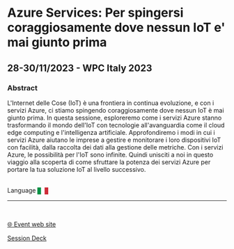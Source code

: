 # Azure Services: Per spingersi coraggiosamente dove nessun IoT e' mai giunto prima
## 28-30/11/2023 - WPC Italy 2023 
### Abstract
L'Internet delle Cose (IoT) è una frontiera in continua evoluzione, e con i servizi Azure, ci stiamo spingendo coraggiosamente dove nessun IoT è mai giunto prima. In questa sessione, esploreremo come i servizi Azure stanno trasformando il mondo dell'IoT con tecnologie all'avanguardia come il cloud edge computing e l'intelligenza artificiale. Approfondiremo i modi in cui i servizi Azure aiutano le imprese a gestire e monitorare i loro dispositivi IoT con facilità, dalla raccolta dei dati alla gestione delle metriche. Con i servizi Azure, le possibilità per l'IoT sono infinite. Quindi unisciti a noi in questo viaggio alla scoperta di come sfruttare la potenza dei servizi Azure per portare la tua soluzione IoT al livello successivo.

<br/>
Language <img width="25" src="https://raw.githubusercontent.com/dpcons/DPCons/Dev/Resources/FlagItaly.svg" style="vertical-align:middle">
<br/>

---

<br/>
<p>
<a href="https://www.wpc.education/">🌐 Event web site</a>
</p>

<p>
<a href="https://github.com/dpcons/DPCons/blob/main/Decks/MVPSummit23-Template.pptx" 
target="_blank">Session Deck</a>
</a>
</p>
